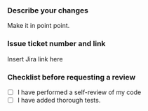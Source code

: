 ### Describe your changes

Make it in point point.

### Issue ticket number and link

Insert Jira link here

### Checklist before requesting a review

- [ ] I have performed a self-review of my code
- [ ] I have added thorough tests.
